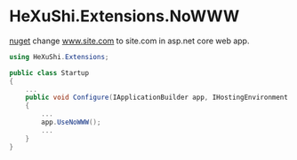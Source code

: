 # HeXuShi.Extensions.NoWWW
[nuget](https://www.nuget.org/packages/HeXuShi.Extensions.NoWWW/)
change www.site.com to site.com in asp.net core web app.

```csharp
using HeXuShi.Extensions;

public class Startup
{
    ...
    public void Configure(IApplicationBuilder app, IHostingEnvironment env)
    {
        ...
        app.UseNoWWW();
        ...
    }
}
```
